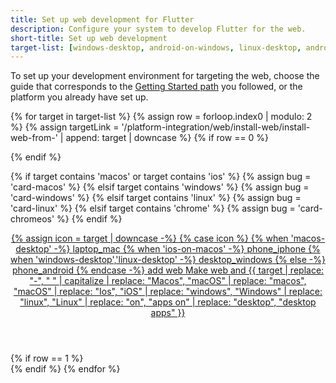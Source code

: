 ```yaml
---
title: Set up web development for Flutter
description: Configure your system to develop Flutter for the web.
short-title: Set up web development
target-list: [windows-desktop, android-on-windows, linux-desktop, android-on-linux, macos-desktop, android-on-macos, ios-on-macos, android-on-chromeos]
---
```


To set up your development environment for targeting the web,
choose the guide that corresponds to the [Getting Started path][] you followed,
or the platform you already have set up.

{% for target in target-list %}
{% assign row = forloop.index0 | modulo: 2 %}
{% assign targetLink = '/platform-integration/web/install-web/install-web-from-' | append: target | downcase %}
{% if row == 0 %}
<div class="card-deck mb-8">
{% endif %}
  
  {% if target contains 'macos' or target contains 'ios' %}
    {% assign bug = 'card-macos' %}
  {% elsif target contains 'windows' %}
    {% assign bug = 'card-windows' %}
  {% elsif target contains 'linux' %}
    {% assign bug = 'card-linux' %}
  {% elsif target contains 'chrome' %}
    {% assign bug = 'card-chromeos' %}
  {% endif %}

  <a class="card card-app-type {{bug}}" id="install-{{target | downcase}}" href="{{targetLink}}">
    <div class="card-body">
      <header class="card-title text-center m-0">
        <span class="d-block h1">
          {% assign icon = target | downcase -%}
          {% case icon %}
          {% when 'macos-desktop' -%}
            <span class="material-symbols">laptop_mac</span>
          {% when 'ios-on-macos' -%}
            <span class="material-symbols">phone_iphone</span>
          {% when 'windows-desktop','linux-desktop' -%}
            <span class="material-symbols">desktop_windows</span>
          {% else -%}
            <span class="material-symbols">phone_android</span>
          {% endcase -%}
          <span class="material-symbols">add</span>
          <span class="material-symbols">web</span>
        </span>
        <span class="text-muted d-block">
        Make web and
        {{ target | replace: "-", " " | capitalize | replace: "Macos",
        "macOS" | replace: "macos", "macOS" | replace: "Ios", "iOS" |
        replace: "windows", "Windows" | replace: "linux", "Linux" |
        replace: "on", "apps on" | replace: "desktop", "desktop apps" }}
        </span>
      </header>
    </div>
  </a>
{% if row == 1 %}
</div>
{% endif %}
{% endfor %}

[Getting Started path]: /get-started/install
